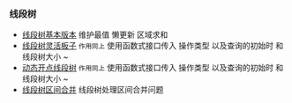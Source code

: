### 线段树

- [线段树基本版本](./Segment1.java) 维护最值 懒更新 区域求和
- [线段树灵活板子](./LazySegmentTemplate.java) `作用同上` 使用函数式接口传入 操作类型 以及查询的初始时 和 线段树大小 ~ 
- [动态开点线段树](./LazySegmentTemplateNode.java) `作用同上` 使用函数式接口传入 操作类型 以及查询的初始时 和 线段树大小 ~ 
- [线段树区间合并](./SegmentUnionTemplate.java) 线段树处理区间合并问题